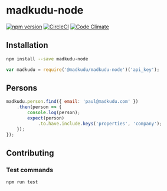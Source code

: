 # madkudu-node
[![npm version](https://badge.fury.io/js/%40madkudu%2Fmadkudu-node.svg)](https://badge.fury.io/js/%40madkudu%2Fmadkudu-node)
[![CircleCI](https://circleci.com/gh/MadKudu/madkudu-node.svg?style=svg)](https://circleci.com/gh/MadKudu/madkudu-node)
[![Code Climate](https://codeclimate.com/github/MadKudu/madkudu-node/badges/gpa.svg)](https://codeclimate.com/github/MadKudu/madkudu-node)

## Installation

```sh
npm install --save madkudu-node
```

```javascript
var madkudu = require('@madkudu/madkudu-node')('api_key');
```

## Persons

```javascript
madkudu.person.find({ email: 'paul@madkudu.com' })
	.then(person => {
		console.log(person);
		expect(person)
			.to.have.include.keys('properties', 'company');
	});
});
```


## Contributing

### Test commands

```sh
npm run test
```
